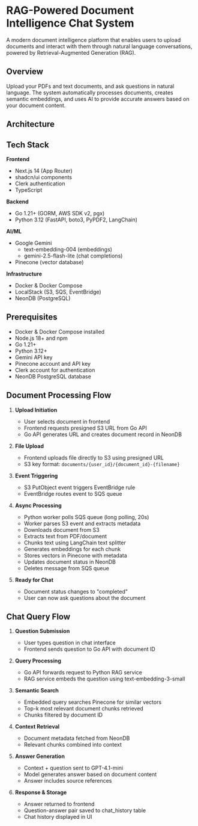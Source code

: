 # RAG-Powered Document Intelligence Chat System

A modern document intelligence platform that enables users to upload documents and interact with them through natural language conversations, powered by Retrieval-Augmented Generation (RAG).

## Overview

Upload your PDFs and text documents, and ask questions in natural language. The system automatically processes documents, creates semantic embeddings, and uses AI to provide accurate answers based on your document content.

## Architecture

## Tech Stack

**Frontend**
- Next.js 14 (App Router)
- shadcn/ui components
- Clerk authentication
- TypeScript

**Backend**
- Go 1.21+ (GORM, AWS SDK v2, pgx)
- Python 3.12 (FastAPI, boto3, PyPDF2, LangChain)

**AI/ML**
- Google Gemini
  - text-embedding-004 (embeddings)
  - gemini-2.5-flash-lite (chat completions)
- Pinecone (vector database)

**Infrastructure**
- Docker & Docker Compose
- LocalStack (S3, SQS, EventBridge)
- NeonDB (PostgreSQL)

## Prerequisites

- Docker & Docker Compose installed
- Node.js 18+ and npm
- Go 1.21+
- Python 3.12+
- Gemini API key
- Pinecone account and API key
- Clerk account for authentication
- NeonDB PostgreSQL database

## Document Processing Flow

1. **Upload Initiation**
   - User selects document in frontend
   - Frontend requests presigned S3 URL from Go API
   - Go API generates URL and creates document record in NeonDB

2. **File Upload**
   - Frontend uploads file directly to S3 using presigned URL
   - S3 key format: `documents/{user_id}/{document_id}-{filename}`

3. **Event Triggering**
   - S3 PutObject event triggers EventBridge rule
   - EventBridge routes event to SQS queue

4. **Async Processing**
   - Python worker polls SQS queue (long polling, 20s)
   - Worker parses S3 event and extracts metadata
   - Downloads document from S3
   - Extracts text from PDF/document
   - Chunks text using LangChain text splitter
   - Generates embeddings for each chunk
   - Stores vectors in Pinecone with metadata
   - Updates document status in NeonDB
   - Deletes message from SQS queue

5. **Ready for Chat**
   - Document status changes to "completed"
   - User can now ask questions about the document

## Chat Query Flow

1. **Question Submission**
   - User types question in chat interface
   - Frontend sends question to Go API with document ID

2. **Query Processing**
   - Go API forwards request to Python RAG service
   - RAG service embeds the question using text-embedding-3-small

3. **Semantic Search**
   - Embedded query searches Pinecone for similar vectors
   - Top-k most relevant document chunks retrieved
   - Chunks filtered by document ID

4. **Context Retrieval**
   - Document metadata fetched from NeonDB
   - Relevant chunks combined into context

5. **Answer Generation**
   - Context + question sent to GPT-4.1-mini
   - Model generates answer based on document content
   - Answer includes source references

6. **Response & Storage**
   - Answer returned to frontend
   - Question-answer pair saved to chat_history table
   - Chat history displayed in UI
